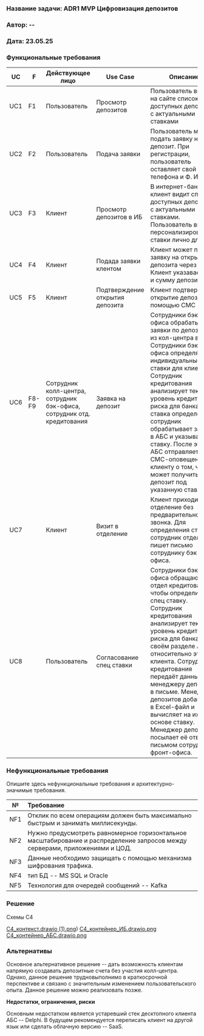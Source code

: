 ﻿### <a name="_b7urdng99y53"></a>**Название задачи: ADR1 MVP Цифровизация депозитов** 
### <a name="_hjk0fkfyohdk"></a>**Автор: --**
### <a name="_uanumrh8zrui"></a>**Дата: 23.05.25**
### <a name="_3bfxc9a45514"></a>**Функциональные требования**

| UC | F  |  Действующее лицо  | Use Case  | Описание  |
|----|----|--------------------|-----------|-----------|
| UC1 | F1 | Пользователь  |  Просмотр депозитов | Пользователь видит на сайте список доступных депозитов с актуальными ставками   |
| UC2 | F2 | Пользователь  |  Подача заявки | Пользователь может подать заявку на депозит. При регистрации, пользователь оставляет свой номер телефона и Ф. И. О.   |
| UC3 | F3 | Клиент  |  Просмотр депозитов в ИБ | В интернет-банке клиент видит список доступных депозитов с актуальными ставками. Пользователь видит персонализированные ставки лично для него   |
| UC4 | F4 | Клиент  |  Подада заявки клентом | Клиент может подать заявку на открытие депозита через ИБ. Клиент указавает счёт и сумму депозита.   |
| UC5 | F5 | Клиент  |  Подтверждение открытия депозита | Клиент подтверждает открытие депозита с помощью СМС   |
| UC6 | F8-F9 | Сотрудник колл-центра, сотрудник бэк-офиса, сотрудник отд. кредитования  |  Заявка на депозит | Сотрудники бэк-офиса обрабатывают заявки по депозитам из кол-центра в АБС. Сотрудники бэк-офиса определяют индивидуальные ставки для клиента. Сотрудник кредитования анализирует текущий уровень кредитного риска для банка. Если ставка определена, то сотрудник обрабатывает заявку в АБС и указывает там ставку. После этого АБС отправляет СМС-оповещение клиенту о том, что он может получить депозит под указанную ставку.  |
| UC7 |  | Клиент  |  Визит в отделение | Клиент приходит в отделение без предварительного звонка. Для определения ставки, сотрудник отделения пишет письмо сотруднику бэк-офиса.   |
| UC8 |  | Пользователь  |  Согласование спец ставки | Сотрудники бэк-офиса обращаются в отдел кредитования, чтобы определить спец ставку. Сотрудник кредитования анализирует текущий уровень кредитного риска для банка в своём разделе АБС относительно этого клиента. Сотрудник кредитования передаёт данные менеджеру депозитов в письме. Менеджер депозитов добавляет в Excel-файл и вычисляет на их основе ставку. Менеджер депозитов посылает её ответным письмом сотруднику фронт-офиса.   |



### <a name="_u8xz25hbrgql"></a>**Нефункциональные требования**
Опишите здесь нефункциональные требования и архитектурно-значимые требования.

|**№**|**Требование**|
| :-: | :- |
| NF1 | Отклик по всем операциям должен быть максимально быстрым и занимать миллисекунды. |
| NF2 | Нужно предусмотреть равномерное горизонтальное масштабирование и распределение запросов между серверами, приложениями и ЦОД. |
| NF3 | Данные необходимо защищать с помощью механизма шифрования трафика. |
| NF4 | тип БД -- MS SQL и Oracle |
| NF5 | Технология для очередей сообщений -- Kafka |


### <a name="_qmphm5d6rvi3"></a>**Решение**

Схемы C4

[С4_контекст.drawio (1).png](https://github.com/roman-timo/architecture-standart/blob/main/Task3/%D0%A14_%D0%BA%D0%BE%D0%BD%D1%82%D0%B5%D0%BA%D1%81%D1%82.drawio%20(1).png))
[С4_контейнер_ИБ.drawio.png](https://github.com/roman-timo/architecture-standart/blob/main/Task3/%D0%A14_%D0%BA%D0%BE%D0%BD%D1%82%D0%B5%D0%B8%CC%86%D0%BD%D0%B5%D1%80_%D0%98%D0%91.drawio.png)
[С4_контейнер_АБС.drawio.png](https://github.com/roman-timo/architecture-standart/blob/main/Task3/%D0%A14_%D0%BA%D0%BE%D0%BD%D1%82%D0%B5%D0%B8%CC%86%D0%BD%D0%B5%D1%80_%D0%90%D0%91%D0%A1.drawio.png)



### <a name="_bjrr7veeh80c"></a>**Альтернативы**
Основное альтернативное решение -- дать возможность клиентам напрямую создавать депозитные счета без участия колл-центра. Однако, данное решение трудновыполнимо в краткосрочной перспективе и связано с значительным изменением пользовательского опыта. Данное решение можно реализовать позже.

**Недостатки, ограничения, риски**

Основным недостатком является устаревший стек десктопного клиента АБС -- Delphi. В будущем рекомендуется переписать клиент на другой язык или сделать облачную версию -- SaaS.

